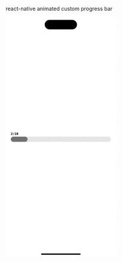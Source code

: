 react-native animated custom progress bar

![image](https://github.com/Enciosafe/animated_progressBar/blob/main/assets/gif/Simulator%20Screen%20Recording%20-%20iPhone%2014%20Pro%20Max%20-%202022-11-14%20at%2011.50.44.gif?raw=true)
